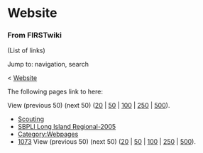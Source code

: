 # Website

### From FIRSTwiki

(List of links)

Jump to: navigation, search

&lt; [Website](/index.php?title=Website&redirect=no "Website" )  

The following pages link to here:

View (previous 50) (next 50)
([20](/index.php?title=Special:Whatlinkshere/Website&limit=20&from=0
"Special:Whatlinkshere/Website" ) |
[50](/index.php?title=Special:Whatlinkshere/Website&limit=50&from=0
"Special:Whatlinkshere/Website" ) |
[100](/index.php?title=Special:Whatlinkshere/Website&limit=100&from=0
"Special:Whatlinkshere/Website" ) |
[250](/index.php?title=Special:Whatlinkshere/Website&limit=250&from=0
"Special:Whatlinkshere/Website" ) |
[500](/index.php?title=Special:Whatlinkshere/Website&limit=500&from=0
"Special:Whatlinkshere/Website" )).

  * [Scouting](Scouting "Scouting" )
  * [SBPLI Long Island Regional-2005](SBPLI_Long_Island_Regional-2005 "SBPLI Long Island Regional-2005" )
  * [Category:Webpages](Category:Webpages "Category:Webpages" )
  * [1073](1073 "1073" )
View (previous 50) (next 50)
([20](/index.php?title=Special:Whatlinkshere/Website&limit=20&from=0
"Special:Whatlinkshere/Website" ) |
[50](/index.php?title=Special:Whatlinkshere/Website&limit=50&from=0
"Special:Whatlinkshere/Website" ) |
[100](/index.php?title=Special:Whatlinkshere/Website&limit=100&from=0
"Special:Whatlinkshere/Website" ) |
[250](/index.php?title=Special:Whatlinkshere/Website&limit=250&from=0
"Special:Whatlinkshere/Website" ) |
[500](/index.php?title=Special:Whatlinkshere/Website&limit=500&from=0
"Special:Whatlinkshere/Website" )).

